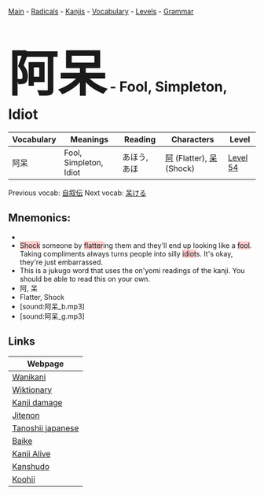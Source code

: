 <style> bigfont {font-size: 100px}</style>
[Main](../README.md) -
[Radicals](../radicals.md) -
[Kanjis](../kanjis.md) -
[Vocabulary](../vocabulary.md) -
[Levels](../levels.md) -
[Grammar](../grammar.md)
# <bigfont> 阿呆</bigfont> - Fool, Simpleton, Idiot 

| Vocabulary | Meanings | Reading | Characters | Level |
| --- | --- | --- | --- | --- |
| 阿呆 | Fool, Simpleton, Idiot | あほう, あほ |  [阿](../kanjis/阿.md) (Flatter), [呆](../kanjis/呆.md) (Shock) | [Level 54](../levels/wk_level54.md) |

Previous vocab: [自叙伝](自叙伝.md) Next vocab: [呆ける](呆ける.md) 

## Mnemonics:

* 
* <span style="background-color:#ffcccb"> Shock</span> someone by <span style="background-color:#ffcccb"> flatter</span>ing them and they'll end up looking like a <span style="background-color:#ffcccb"> fool</span>. Taking compliments always turns people into silly <span style="background-color:#ffcccb"> idiot</span>s. It's okay, they're just embarrassed.
* This is a jukugo word that uses the on'yomi readings of the kanji. You should be able to read this on your own.
* 阿, 呆
* Flatter, Shock
* [sound:阿呆_b.mp3]
* [sound:阿呆_g.mp3]


## Links 

| Webpage |
| --- |
| [Wanikani          ](https://www.wanikani.com/kanji/阿呆) |
| [Wiktionary        ](https://en.wiktionary.org/wiki/阿呆) |
| [Kanji damage      ](http://www.kanjidamage.com/kanji/search?utf8=✓&q=阿呆) |
| [Jitenon           ](https://jitenon.com/kanji/阿呆) |
| [Tanoshii japanese ](https://www.tanoshiijapanese.com/dictionary/kanji.cfm?k=阿呆) |
| [Baike             ](https://baike.baidu.com/item/阿呆) |
| [Kanji Alive       ](https://app.kanjialive.com/阿呆) |
| [Kanshudo          ](https://www.kanshudo.com/searchmn?q=阿呆) |
| [Koohii            ](https://kanji.koohii.com/study/kanji/阿呆) |
